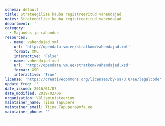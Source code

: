 ```yaml
---
schema: default
title: Strateegilise kauba registreeritud vahendajad
notes: Strateegilise kauba registreeritud vahendajad
department: ''
category:
  - Majandus ja rahandus
resources:
  - name: vahendajad.xml
    url: 'http://opendata.vm.ee/stratkom/vahendajad.xml'
    format: XML
    interactive: 'False'
  - name: vahendajad.xsd
    url: 'http://opendata.vm.ee/stratkom/vahendajad.xsd'
    format: XSD
    interactive: 'True'
license: 'https://creativecommons.org/licenses/by-sa/3.0/ee/legalcode'
update_freq: ''
date_issued: 2016/01/07
date_modified: 2019/02/06
organization: Välisministeerium
maintainer_name: Tiina Tapupere
maintainer_email: Tiina.Tapupere@mfa.ee
maintainer_phone: ''

---
```

